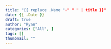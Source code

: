```yaml
---
title: "{{ replace .Name "-" " " | title }}"
date: {{ .Date }}
draft: true
author: "Ryan"
categories: ["All", ]
tags: []
thumbnail: ""
---
```

